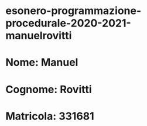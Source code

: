 # esonero-programmazione-procedurale-2020-2021-manuelrovitti

# Nome: Manuel


# Cognome: Rovitti


# Matricola: 331681
